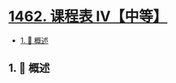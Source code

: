 # [1462. 课程表 IV【中等】](https://github.com/Tdahuyou/TNotes.leetcode/tree/main/notes/1462.%20%E8%AF%BE%E7%A8%8B%E8%A1%A8%20IV%E3%80%90%E4%B8%AD%E7%AD%89%E3%80%91)

<!-- region:toc -->

- [1. 📝 概述](#1--概述)

<!-- endregion:toc -->

## 1. 📝 概述
